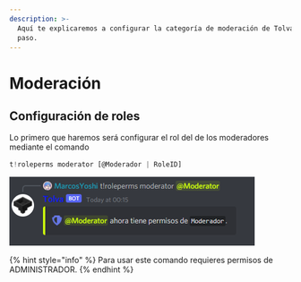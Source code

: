 ```yaml
---
description: >-
  Aquí te explicaremos a configurar la categoría de moderación de Tolva paso a
  paso.
---
```


# Moderación

## Configuración de roles

Lo primero que haremos será configurar el rol del de los moderadores mediante el comando

```javascript
t!roleperms moderator [@Moderador | RoleID]
```

![](../../.gitbook/assets/image.png)

{% hint style="info" %}
Para usar este comando requieres permisos de ADMINISTRADOR.
{% endhint %}



